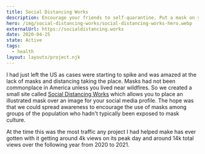 ```yaml
---
title: Social Distancing Works
description: Encourage your friends to self-quarantine. Put a mask on your profile pic!
hero: /img/social-distancing-works/social-distancing-works-hero.webp
externalUrl: https://socialdistancing.works
date: 2020-04-25
state: Active
tags:
  - health
layout: layouts/project.njk
---
```


I had just left the US as cases were starting to spike and was amazed at the lack of masks and distancing taking the place. Masks had not been commonplace in America unless you lived near wildfires. So we created a small site called [Social Distancing Works](https://socialdistancing.works) which allows you to place an illustrated mask over an image for your social media profile. The hope was that we could spread awareness to encourage the use of masks among groups of the population who hadn't typically been exposed to mask culture.


At the time this was the most traffic any project I had helped make has ever gotten with it getting around 4k views on its peak day and around 14k total views over the following year from 2020 to 2021.


